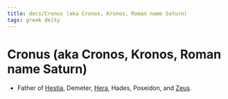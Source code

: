 ```yaml
---
title: docs/Cronus (aka Cronos, Kronos, Roman name Saturn)
tags: greek deity
---
```


# Cronus (aka Cronos, Kronos, Roman name Saturn) 
- Father of [Hestia](Hestia.md), Demeter, [Hera](Hera.md.md), Hades, Poseidon, and [Zeus](Zeus.md.md).
